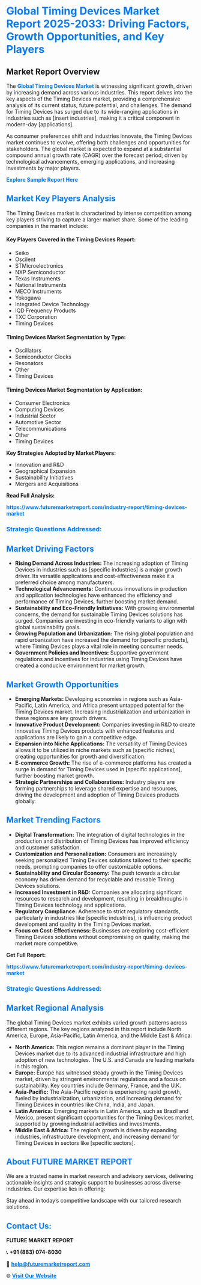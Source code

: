 <h1 style="color: #007BFF;">Global Timing Devices Market Report 2025-2033: Driving Factors, Growth Opportunities, and Key Players</h1>

<section id="overview">
<h2>Market Report Overview</h2>
<p>The <a href="https://www.futuremarketreport.com/industry-report/timing-devices-market" style="color: #007BFF; text-decoration: none;"><strong>Global Timing Devices Market</strong></a> is witnessing significant growth, driven by increasing demand across various industries. This report delves into the key aspects of the Timing Devices market, providing a comprehensive analysis of its current status, future potential, and challenges. The demand for Timing Devices has surged due to its wide-ranging applications in industries such as [insert industries], making it a critical component in modern-day [applications].</p>
<p>As consumer preferences shift and industries innovate, the Timing Devices market continues to evolve, offering both challenges and opportunities for stakeholders. The global market is expected to expand at a substantial compound annual growth rate (CAGR) over the forecast period, driven by technological advancements, emerging applications, and increasing investments by major players.</p>
</section>

<section id="overview">
<p><a href="https://www.futuremarketreport.com/request-sample/reportId=99947" style="color: #007BFF; text-decoration: none;"><strong>Explore Sample Report Here</strong></a></p>
</section>

<section id="key-players">
<h2 style="color: #007BFF;">Market Key Players Analysis</h2>
<p>The Timing Devices market is characterized by intense competition among key players striving to capture a larger market share. Some of the leading companies in the market include:</p>
<h4>Key Players Covered in the Timing Devices Report:</h4>
<ul><li>Seiko</li><li>Oscilent</li><li>STMicroelectronics</li><li>NXP Semiconductor</li><li>Texas Instruments</li><li>National Instruments</li><li>MECO Instruments</li><li>Yokogawa</li><li>Integrated Device Technology</li><li>IQD Frequency Products</li><li>TXC Corporation</li><li>Timing Devices</li></ul>
<h4>Timing Devices Market Segmentation by Type:</h4>
<ul><li>Oscillators</li><li>Semiconductor Clocks</li><li>Resonators</li><li>Other</li><li>Timing Devices</li></ul>

<h4>Timing Devices Market Segmentation by Application:</h4>
<ul><li>Consumer Electronics</li><li>Computing Devices</li><li>Industrial Sector</li><li>Automotive Sector</li><li>Telecommunications</li><li>Other</li><li>Timing Devices</li></ul>
<p><strong>Key Strategies Adopted by Market Players:</strong></p>
<ul>
<li>Innovation and R&D</li>
<li>Geographical Expansion</li>
<li>Sustainability Initiatives</li>
<li>Mergers and Acquisitions</li>
</ul>
</section>

<section>
<p><strong>Read Full Analysis: </strong></p><a href="https://www.futuremarketreport.com/industry-report/timing-devices-market" style="color: #007BFF; text-decoration: none;"><strong>https://www.futuremarketreport.com/industry-report/timing-devices-market</strong></a>
<h3 style="color: #007BFF;">Strategic Questions Addressed:</h3>
</section>

<section id="driving-factors">
<h2 style="color: #007BFF;">Market Driving Factors</h2>
<ul>
<li><strong>Rising Demand Across Industries:</strong> The increasing adoption of Timing Devices in industries such as [specific industries] is a major growth driver. Its versatile applications and cost-effectiveness make it a preferred choice among manufacturers.</li>
<li><strong>Technological Advancements:</strong> Continuous innovations in production and application technologies have enhanced the efficiency and performance of Timing Devices, further boosting market demand.</li>
<li><strong>Sustainability and Eco-Friendly Initiatives:</strong> With growing environmental concerns, the demand for sustainable Timing Devices solutions has surged. Companies are investing in eco-friendly variants to align with global sustainability goals.</li>
<li><strong>Growing Population and Urbanization:</strong> The rising global population and rapid urbanization have increased the demand for [specific products], where Timing Devices plays a vital role in meeting consumer needs.</li>
<li><strong>Government Policies and Incentives:</strong> Supportive government regulations and incentives for industries using Timing Devices have created a conducive environment for market growth.</li>
</ul>
</section>

<section id="growth-opportunities">
<h2 style="color: #007BFF;">Market Growth Opportunities</h2>
<ul>
<li><strong>Emerging Markets:</strong> Developing economies in regions such as Asia-Pacific, Latin America, and Africa present untapped potential for the Timing Devices market. Increasing industrialization and urbanization in these regions are key growth drivers.</li>
<li><strong>Innovative Product Development:</strong> Companies investing in R&D to create innovative Timing Devices products with enhanced features and applications are likely to gain a competitive edge.</li>
<li><strong>Expansion into Niche Applications:</strong> The versatility of Timing Devices allows it to be utilized in niche markets such as [specific niches], creating opportunities for growth and diversification.</li>
<li><strong>E-commerce Growth:</strong> The rise of e-commerce platforms has created a surge in demand for Timing Devices used in [specific applications], further boosting market growth.</li>
<li><strong>Strategic Partnerships and Collaborations:</strong> Industry players are forming partnerships to leverage shared expertise and resources, driving the development and adoption of Timing Devices products globally.</li>
</ul>
</section>

<section id="trending-factors">
<h2 style="color: #007BFF;">Market Trending Factors</h2>
<ul>
<li><strong>Digital Transformation:</strong> The integration of digital technologies in the production and distribution of Timing Devices has improved efficiency and customer satisfaction.</li>
<li><strong>Customization and Personalization:</strong> Consumers are increasingly seeking personalized Timing Devices solutions tailored to their specific needs, prompting companies to offer customizable options.</li>
<li><strong>Sustainability and Circular Economy:</strong> The push towards a circular economy has driven demand for recyclable and reusable Timing Devices solutions.</li>
<li><strong>Increased Investment in R&D:</strong> Companies are allocating significant resources to research and development, resulting in breakthroughs in Timing Devices technology and applications.</li>
<li><strong>Regulatory Compliance:</strong> Adherence to strict regulatory standards, particularly in industries like [specific industries], is influencing product development and quality in the Timing Devices market.</li>
<li><strong>Focus on Cost-Effectiveness:</strong> Businesses are exploring cost-efficient Timing Devices solutions without compromising on quality, making the market more competitive.</li>
</ul>
</section>

<section>
<p><strong>Get Full Report: </strong></p><a href="https://www.futuremarketreport.com/industry-report/timing-devices-market" style="color: #007BFF; text-decoration: none;"><strong>https://www.futuremarketreport.com/industry-report/timing-devices-market</strong></a>
<h3 style="color: #007BFF;">Strategic Questions Addressed:</h3>
</section>


<section id="regional-analysis">
<h2 style="color: #007BFF;">Market Regional Analysis</h2>
<p>The global Timing Devices market exhibits varied growth patterns across different regions. The key regions analyzed in this report include North America, Europe, Asia-Pacific, Latin America, and the Middle East & Africa:</p>
<ul>
<li><strong>North America:</strong> This region remains a dominant player in the Timing Devices market due to its advanced industrial infrastructure and high adoption of new technologies. The U.S. and Canada are leading markets in this region.</li>
<li><strong>Europe:</strong> Europe has witnessed steady growth in the Timing Devices market, driven by stringent environmental regulations and a focus on sustainability. Key countries include Germany, France, and the U.K.</li>
<li><strong>Asia-Pacific:</strong> The Asia-Pacific region is experiencing rapid growth, fueled by industrialization, urbanization, and increasing demand for Timing Devices in countries like China, India, and Japan.</li>
<li><strong>Latin America:</strong> Emerging markets in Latin America, such as Brazil and Mexico, present significant opportunities for the Timing Devices market, supported by growing industrial activities and investments.</li>
<li><strong>Middle East & Africa:</strong> The region’s growth is driven by expanding industries, infrastructure development, and increasing demand for Timing Devices in sectors like [specific sectors].</li>
</ul>
</section>

<footer>
<h2 style="color: #007BFF;">About FUTURE MARKET REPORT</h2>
<p>We are a trusted name in market research and advisory services, delivering actionable insights and strategic support to businesses across diverse industries. Our expertise lies in offering:</p>

<p>Stay ahead in today’s competitive landscape with our tailored research solutions.</p>

<h2 style="color: #007BFF;">Contact Us:</h2>
<p><strong>FUTURE MARKET REPORT</strong></p>
<p>📞 <strong>+91 (883) 074-8030</strong></p>
<p>📧 <strong><a href="mailto:help@futuremarketreport.com" style="color: #007BFF;">help@futuremarketreport.com</a></strong></p>
<p>🌐 <strong><a href="https://www.futuremarketreport.com/" style="color: #007BFF;">Visit Our Website</a></strong></p>
</footer>